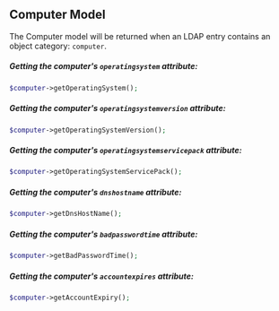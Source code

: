 ## Computer Model

The Computer model will be returned when an LDAP entry contains an object category: `computer`.

##### Getting the computer's `operatingsystem` attribute:

```php
$computer->getOperatingSystem();
```
   
##### Getting the computer's `operatingsystemversion` attribute:

```php
$computer->getOperatingSystemVersion();
```
    
##### Getting the computer's `operatingsystemservicepack` attribute:

```php
$computer->getOperatingSystemServicePack();
```
    
##### Getting the computer's `dnshostname` attribute:

```php
$computer->getDnsHostName();
```

##### Getting the computer's `badpasswordtime` attribute:

```php
$computer->getBadPasswordTime();
```

##### Getting the computer's `accountexpires` attribute:

```php
$computer->getAccountExpiry();
```
